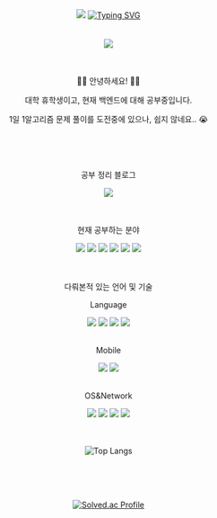 <header>
  <div align="center">
    <img
      src="https://capsule-render.vercel.app/api?type=waving&color=0:E34C26,10:DA5B0B,30:C6538C,75:3572A5,100:A371F7&height=120&animation=fadeIn&text=&section=header&fontAlign=70">
    <a href="https://git.io/typing-svg"><img
      alt="Typing SVG"
      src="https://readme-typing-svg.demolab.com?font=Satisfy&size=40&pause=1000&color=F7F7F7&background=FFFFFF00&center=true&vCenter=true&random=true&width=435&lines=Scanf-s"/></a><br><br><br>
    <img
      src="https://capsule-render.vercel.app/api?type=waving&color=0:E34C26,10:DA5B0B,30:C6538C,75:3572A5,100:A371F7&height=120&animation=fadeIn&text=&section=footer&fontAlign=70">
    <br><br><br>
    <span>
      <p>👋👋  안녕하세요!  👋👋
      <p>대학 휴학생이고, 현재 백엔드에 대해 공부중입니다.</p>
      <p>1일 1알고리즘 문제 풀이를 도전중에 있으나, 쉽지 않네요.. 😭</p>
    </span>
    <br><br><br>
    <span>
      <p>공부 정리 블로그</p>
      <a href="https://velog.io/@calzone0404/posts">
        <img src="https://img.shields.io/badge/Velog-20c997?style=plastic&logo=Velog&logoColor=white"/>
      </a>
    </span>
    <br><br><br>
    <span>
      <p>현재 공부하는 분야</p>
      <span>
        <img src="https://img.shields.io/badge/HTML5-e34f26?style=plastic&logo=html5&logoColor=white"/>
      </span>
      <span>
        <img src="https://img.shields.io/badge/CSS3-1772b6?style=plastic&logo=css3&logoColor=white"/>
      </span>
      <span>
        <img src="https://img.shields.io/badge/Javascript-F7DF1E?style=plastic&logo=javascript&logoColor=white"/>
      </span>
      <span>
        <img src="https://img.shields.io/badge/Flask-000000?style=plastic&logo=flask&logoColor=white"/>
      </span>
      <span>
        <img src="https://img.shields.io/badge/AWS-232f3e?style=plastic&logo=amazonaws&logoColor=white"/>
      </span>
      <span>
        <img src="https://img.shields.io/badge/Django-092E20?style=plastic&logo=django&logoColor=white"/>
      </span>
    </span>
    <br><br><br>
    <span>
      <p>다뤄본적 있는 언어 및 기술</p>
      <p>Language</p>
      <span>
        <img src="https://img.shields.io/badge/C-blueviolet?style=plastic&logo=C&logoColor=white"/>
      </span>
      <span>
        <img src="https://img.shields.io/badge/C++-00599C?style=plastic&logo=C%2B%2B&logoColor=white"/>
      </span>
      <span>
        <img src="https://img.shields.io/badge/Python-informational?style=plastic&logo=Python&logoColor=white"/>
      </span>
      <span>
        <img src="https://img.shields.io/badge/Java-white?style=plastic&logo=Java&logoColor=black"/>
      </span>
      <br><br>
      <p>Mobile</p>
      <span>
        <img src="https://img.shields.io/badge/Android-34A853?style=plastic&logo=Android&logoColor=white"/>
      </span>
      <span>
        <img src="https://img.shields.io/badge/iOS-000000?style=plastic&logo=iOS&logoColor=white"/>
      </span>
      <br><br>
      <p>OS&Network</p>
      <span>
        <img src="https://img.shields.io/badge/Linux-FCC624?style=plastic&logo=Linux&logoColor=white"/>
      </span>
      <span>
        <img src="https://img.shields.io/badge/Wireshark-1679A7?style=plastic&logo=Wireshark&logoColor=white"/>
      </span>
      <span>
        <img src="https://img.shields.io/badge/Vmware-607078?style=plastic&logo=Vmware&logoColor=white"/>
      </span>
      <span>
        <img src="https://img.shields.io/badge/PacketTracer-000000?style=plastic&logo=PacketTracer&logoColor=white"/>
      </span>
    </span>
    <br><br><br>
    <span>
      <p><img alt="Top Langs" src="https://github-readme-stats.vercel.app/api/top-langs/?username=Scanf-s&amp;layout=compact&amp;theme=tokyonight"></p>
      <br><br><br>
      <p><a href="https://solved.ac/calzone0404"><img alt="Solved.ac Profile" src="http://mazassumnida.wtf/api/generate_badge?boj=calzone0404"></a></p>
    </span>
  </div>

